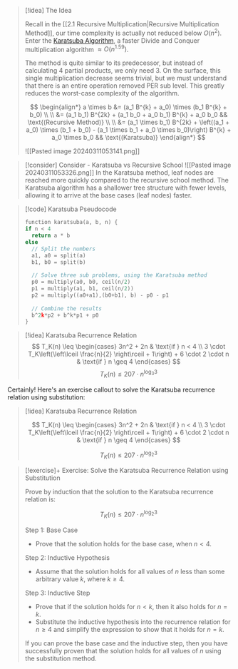 

> [!idea] The Idea
> 
> Recall in the [[2.1 Recursive Multiplication|Recursive Multiplication Method]], our time complexity is actually not reduced below $O(n^2)$. Enter the [Karatsuba Algorithm](https://en.wikipedia.org/wiki/Karatsuba_algorithm), a faster Divide and Conquer multiplication algorithm $\approx O(n^{1.59})$.
>
> The method is quite similar to its predecessor, but instead of calculating 4 partial products, we only need 3. On the surface, this single multiplication decrease seems trivial, but we must understand that there is an entire operation removed PER sub level. This greatly reduces the worst-case complexity of the algorithm.
>
> $$
> \begin{align*}
> a \times b &= (a_1 B^{k} + a_0) \times (b_1 B^{k} + b_0) \\
> \\
> &= (a_1 b_1) B^{2k} + (a_1 b_0 + a_0 b_1) B^{k} + a_0 b_0 && \text{(Recursive Method)} \\
> \\
> &= (a_1 \times b_1) B^{2k} + \left((a_1 + a_0) \times (b_1 + b_0) - (a_1 \times b_1 + a_0 \times b_0)\right) B^{k} + a_0 \times b_0 && \text{(Karatsuba)}
> \end{align*}
> $$
>
> ![[Pasted image 20240311053141.png]]


> [!consider] Consider - Karatsuba vs Recursive School 
> ![[Pasted image 20240311053326.png]]
> In the Karatsuba method, leaf nodes are reached more quickly compared to the recursive school method. The Karatsuba algorithm has a shallower tree structure with fewer levels, allowing it to arrive at the base cases (leaf nodes) faster.

> [!code] Karatsuba Pseudocode
> ```c
> function karatsuba(a, b, n) {
> if n < 4
> 	return a * b
> else
> 	// Split the numbers
> 	a1, a0 = split(a)
> 	b1, b0 = split(b)
> 	
> 	// Solve three sub problems, using the Karatsuba method
> 	p0 = multiply(a0, b0, ceil(n/2)
> 	p1 = multiply(a1, b1, ceil(n/2))
> 	p2 = multiply((a0+a1),(b0+b1), b) - p0 - p1
> 	
> 	// Combine the results
> 	b^2k*p2 + b^k*p1 + p0
> }
> ```

> [!idea] Karatsuba Recurrence Relation 
> $$
T_K(n) \leq
\begin{cases}
3n^2 + 2n & \text{if } n < 4 \\
3 \cdot T_K\left(\left\lceil \frac{n}{2} \right\rceil + 1\right) + 6 \cdot 2 \cdot n & \text{if } n \geq 4
\end{cases}
> $$
> $$
T_K(n) \leq 207 \cdot n^{\log_3 3}
$$

Certainly! Here's an exercise callout to solve the Karatsuba recurrence relation using substitution:

> [!idea] Karatsuba Recurrence Relation
> 
> $$
> T_K(n) \leq
> \begin{cases}
> 3n^2 + 2n & \text{if } n < 4 \\
> 3 \cdot T_K\left(\left\lceil \frac{n}{2} \right\rceil + 1\right) + 6 \cdot 2 \cdot n & \text{if } n \geq 4
> \end{cases}
> $$
> 
> $$
> T_K(n) \leq 207 \cdot n^{\log_2 3}
> $$

> [!exercise]+ Exercise: Solve the Karatsuba Recurrence Relation using Substitution
>
> Prove by induction that the solution to the Karatsuba recurrence relation is:
> 
> $$
> T_K(n) \leq 207 \cdot n^{\log_2 3}
> $$
>
> Step 1: Base Case
> - Prove that the solution holds for the base case, when $n < 4$.
>
> Step 2: Inductive Hypothesis
> - Assume that the solution holds for all values of $n$ less than some arbitrary value $k$, where $k \geq 4$.
> 
> Step 3: Inductive Step
> - Prove that if the solution holds for $n < k$, then it also holds for $n = k$.
> - Substitute the inductive hypothesis into the recurrence relation for $n \geq 4$ and simplify the expression to show that it holds for $n = k$.
>
> If you can prove the base case and the inductive step, then you have successfully proven that the solution holds for all values of $n$ using the substitution method.

